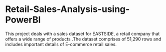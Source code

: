 # Retail-Sales-Analysis-using-PowerBI
This project deals with a sales dataset for EASTSIDE, a retail company that offers a wide range of products .The dataset comprises of 51,290 rows and includes important details of E-commerce retail sales.
